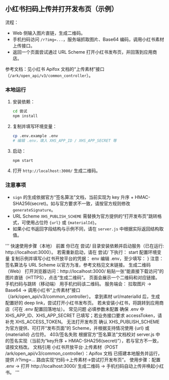 ## 小红书扫码上传并打开发布页（示例）

流程：
- Web 侧输入图片直链，生成二维码。
- 手机扫码访问 `/r?img=...`，服务端抓取图片、Base64 编码，调用小红书素材上传接口。
- 返回一个页面尝试通过 URL Scheme 打开小红书发布页，并回落到应用商店。

参考文档：见小红书 Apifox 文档的“上传素材”接口（`/ark/open_api/v3/common_controller`）。

### 本地运行

1. 安装依赖：
   ```bash
   cd 尝试
   npm install
   ```
2. 复制并填写环境变量：
   ```bash
   cp .env.example .env
   # 编辑 .env，填入 XHS_APP_ID / XHS_APP_SECRET 等
   ```
3. 启动：
   ```bash
   npm start
   ```
4. 打开 `http://localhost:3000/` 生成二维码。

### 注意事项
- `sign` 的生成依据官方“签名算法”文档，当前实现为 key 升序 + HMAC-SHA256(secret)。如与官方要求不一致，请按官方规则修改 `generateSignature`。
- URL Scheme `XHS_PUBLISH_SCHEME` 需替换为官方提供的“打开发布页”跳转格式，可使用占位符 `{url}` 或 `{materialId}`。
- 如果小红书返回字段结构与示例不同，请在 `server.js` 中根据实际返回结构取值。



'''
快速使用步骤（本地）
前置
你已在 尝试/ 目录安装依赖并启动服务（已在运行: http://localhost:3000）。
若需重新启动，请在 尝试/ 下执行：
start
配置环境变量
复制示例并填写小红书开放平台的凭据：
env
编辑 .env，至少填写：
}
注意：签名算法与 URL Scheme 以官方为准，参考文档见文末链接。
生成二维码（Web）
打开浏览器访问：http://localhost:3000/
粘贴一张“能直接下载访问”的图片直链（HTTPS），点击“生成二维码”。
页面会展示一个二维码和对应链接。
手机扫码与跳转（移动端）
用手机扫码该二维码。
服务端会：
拉取图片 → Base64 → 调用小红书“上传素材”接口（/ark/open_api/v3/common_controller）。
拿到素材 url/materialId 后，生成配置好的 deep link，尝试打开小红书发布页。
若未安装小红书，将跳转到应用商店（可在 .env 配置回落地址）。
常见问题
必填参数未配置
确保 .env 中 XHS_APP_ID、XHS_APP_SECRET 已填写；若业务接口要求 accessToken，请补充 XHS_ACCESS_TOKEN。
无法打开发布页
确认 XHS_PUBLISH_SCHEME 为官方提供、可打开“发布页面”的 Scheme，并根据支持情况使用 {url} 或 {materialId} 占位符。
403/签名失败
根据官方“签名算法”文档校对 server.js 中的签名实现（当前为“key升序 + HMAC-SHA256(secret)”），若与官方不一致，请按文档改。
文档引用
小红书开放平台·上传素材（POST /ark/open_api/v3/common_controller）：Apifox 文档
已搭建本地服务并运行，提供 /r?img=... 路由实现“扫码→上传素材→尝试打开发布页”。
使用步骤：配置 .env → 打开 http://localhost:3000/ 生成二维码 → 手机扫码自动上传并唤起小红书。
'''